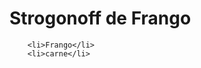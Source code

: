 ﻿<!DOCTYPE html>
<html>
<head>
	<title>Strogonoff</title>

</head>
<body>
	<h1>Strogonoff de Frango</h1>
	
	
		<li>Frango</li>
		<li>carne</li>
	
	
	



</body>
</html>
